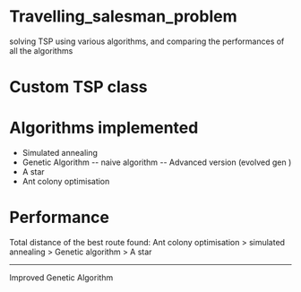 # Travelling_salesman_problem
solving TSP using various algorithms, and comparing the performances of all the algorithms

# Custom TSP class

# Algorithms implemented
- Simulated annealing
- Genetic Algorithm
  -- naive algorithm
  -- Advanced version (evolved gen )
- A star
- Ant colony optimisation

# Performance
Total distance of the best route found: Ant colony optimisation > simulated annealing > Genetic algorithm > A star

--- 

Improved Genetic Algorithm
